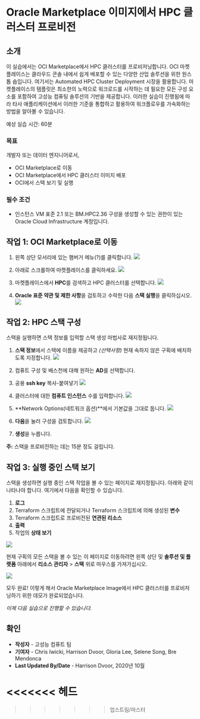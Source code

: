 # Oracle Marketplace 이미지에서 HPC 클러스터 프로비전

## 소개

이 실습에서는 OCI Marketplace에서 HPC 클러스터를 프로비저닝합니다. OCI 마켓플레이스는 클라우드 콘솔 내에서 쉽게 배포할 수 있는 다양한 산업 솔루션을 위한 원스톱 숍입니다. 여기서는 Automated HPC Cluster Deployment 시장을 활용합니다. 마켓플레이스의 템플릿은 최소한의 노력으로 워크로드를 시작하는 데 필요한 모든 구성 요소를 포함하여 고성능 컴퓨팅 솔루션의 기반을 제공합니다. 이러한 실습이 진행됨에 따라 타사 애플리케이션에서 이러한 기준을 통합하고 활용하여 워크플로우를 가속화하는 방법을 알아볼 수 있습니다.

예상 실습 시간: 60분

### 목표

개발자 또는 데이터 엔지니어로서,

*   OCI Marketplace로 이동
*   OCI Marketplace에서 HPC 클러스터 이미지 배포
*   OCI에서 스택 보기 및 실행

### 필수 조건

*   인스턴스 VM 표준 2.1 또는 BM.HPC2.36 구성을 생성할 수 있는 권한이 있는 Oracle Cloud Infrastructure 계정입니다.

## 작업 1: OCI Marketplace로 이동

1.  왼쪽 상단 모서리에 있는 햄버거 메뉴(?)를 클릭합니다. ![](./images/click_hamburger.png)
    
2.  아래로 스크롤하여 마켓플레이스를 클릭하세요. ![](./images/click_marketplace.png)
    
3.  마켓플레이스에서 **HPC**를 검색하고 HPC 클러스터를 선택합니다. ![](./images/marketplace.png)
    
4.  **Oracle 표준 약관 및 제한 사항**을 검토하고 수락한 다음 **스택 실행**을 클릭하십시오. ![](./images/launch_stack.png)
    

## 작업 2: HPC 스택 구성

스택을 실행하면 스택 정보를 입력할 스택 생성 마법사로 재지정됩니다.

1.  **스택 정보**에서 스택에 이름을 제공하고 _(선택사항)_ 현재 속하지 않은 구획에 배치하도록 지정합니다. ![](./images/stack_p1.png)
    
2.  컴퓨트 구성 및 배스천에 대해 원하는 **AD**를 선택합니다.
    
3.  공용 **ssh key** 복사-붙여넣기 ![](./images/stack_p2_1.png)
    
4.  클러스터에 대한 **컴퓨트 인스턴스** 수를 입력합니다. ![](./images/stack_p2_2.png)
    
5.  **Network Options(네트워크 옵션)**에서 기본값을 그대로 둡니다. ![](./images/stack_p2_3.png)
    
6.  **다음**을 눌러 구성을 검토합니다. ![](./images/stack_p3.png)
    
7.  **생성**을 누릅니다.
    

**주:** 스택을 프로비전하는 데는 15분 정도 걸립니다.

## 작업 3: 실행 중인 스택 보기

스택을 생성하면 실행 중인 스택 작업을 볼 수 있는 페이지로 재지정됩니다. 아래와 같이 나타나야 합니다. 여기에서 다음을 확인할 수 있습니다.

1.  **로그**
2.  Terraform 스크립트에 전달되거나 Terraform 스크립트에 의해 생성된 **변수**
3.  Terraform 스크립트로 프로비전된 **연관된 리소스**
4.  **출력**
5.  작업의 **상태 보기**

![](./images/stack_detail_provisioning.png)

현재 구획의 모든 스택을 볼 수 있는 이 페이지로 이동하려면 왼쪽 상단 및 **솔루션 및 플랫폼** 아래에서 **리소스 관리자** > **스택** 위로 마우스를 가져가십시오.

![](./images/nav_resource_manager.png)

모두 완료! 이렇게 해서 Oracle Marketplace Image에서 HPC 클러스터를 프로비저닝하기 위한 데모가 완료되었습니다.

_이제 다음 실습으로 진행할 수 있습니다._

## 확인

*   **작성자** - 고성능 컴퓨트 팀
*   **기여자** - Chris Iwicki, Harrison Dvoor, Gloria Lee, Selene Song, Bre Mendonca
*   **Last Updated By/Date** - Harrison Dvoor, 2020년 10월

# <<<<<<< 헤드

> > > > > > > 업스트림/마스터